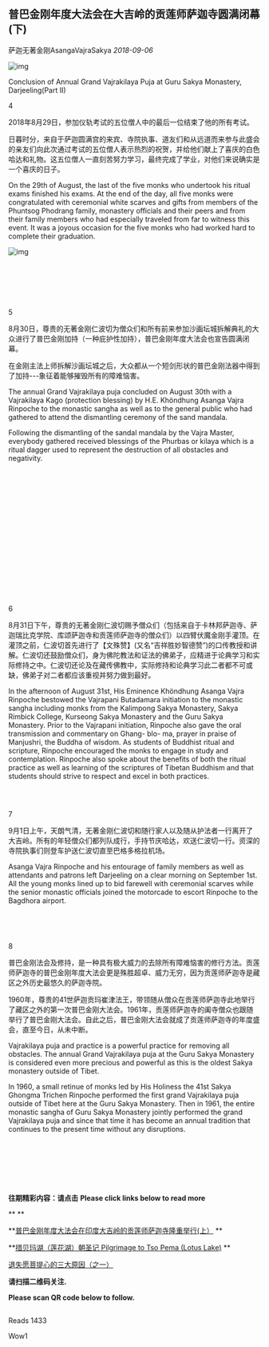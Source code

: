 ## 普巴金刚年度大法会在大吉岭的贡莲师萨迦寺圆满闭幕(下)

萨迦无著金刚AsangaVajraSakya *2018-09-06*

![img](https://mmbiz.qpic.cn/mmbiz_png/jZ6aUbzt6ISUqicleCicFwlYhIOXpaQP8t1p93icRZ2I8Bt3ceGr0fvwBRaAVGuljTWLrZqugooCEymB5na7cbqjg/640?wx_fmt=png&wxfrom=5&wx_lazy=1&wx_co=1)





Conclusion of Annual Grand Vajrakilaya Puja at Guru Sakya Monastery, Darjeeling(Part II)



4



  2018年8月29日，参加仪轨考试的五位僧人中的最后一位结束了他的所有考试。

 日暮时分，来自于萨迦圆满宫的来宾、寺院执事、道友们和从远道而来参与此盛会的亲友们向此次通过考试的五位僧人表示热烈的祝贺，并给他们献上了喜庆的白色哈达和礼物。这五位僧人一直刻苦努力学习，最终完成了学业，对他们来说确实是一个喜庆的日子。

  On the 29th of August, the last of the five monks who undertook his ritual exams finished his exams. At the end of the day, all five monks were congratulated with ceremonial white scarves and gifts from members of the Phuntsog Phodrang family, monastery officials and their peers and from their family members who had especially traveled from far to witness this event. It was a joyous occasion for the five monks who had worked hard to complete their graduation.



![img](https://mmbiz.qpic.cn/mmbiz_jpg/jZ6aUbzt6IRBIv5lfGae01gSiabia0Hf5wvJngKMGGJEGqqBASEU4HkBLXiaSjB8vGvjOwdC6pvKdoLZIJ8EktmJw/640?wx_fmt=jpeg&wxfrom=5&wx_lazy=1&wx_co=1)

![img](data:image/gif;base64,iVBORw0KGgoAAAANSUhEUgAAAAEAAAABCAYAAAAfFcSJAAAADUlEQVQImWNgYGBgAAAABQABh6FO1AAAAABJRU5ErkJggg==)

![img](data:image/gif;base64,iVBORw0KGgoAAAANSUhEUgAAAAEAAAABCAYAAAAfFcSJAAAADUlEQVQImWNgYGBgAAAABQABh6FO1AAAAABJRU5ErkJggg==)

![img](data:image/gif;base64,iVBORw0KGgoAAAANSUhEUgAAAAEAAAABCAYAAAAfFcSJAAAADUlEQVQImWNgYGBgAAAABQABh6FO1AAAAABJRU5ErkJggg==)

![img](data:image/gif;base64,iVBORw0KGgoAAAANSUhEUgAAAAEAAAABCAYAAAAfFcSJAAAADUlEQVQImWNgYGBgAAAABQABh6FO1AAAAABJRU5ErkJggg==)

![img](data:image/gif;base64,iVBORw0KGgoAAAANSUhEUgAAAAEAAAABCAYAAAAfFcSJAAAADUlEQVQImWNgYGBgAAAABQABh6FO1AAAAABJRU5ErkJggg==)

![img](data:image/gif;base64,iVBORw0KGgoAAAANSUhEUgAAAAEAAAABCAYAAAAfFcSJAAAADUlEQVQImWNgYGBgAAAABQABh6FO1AAAAABJRU5ErkJggg==)





5



 8月30日，尊贵的无著金刚仁波切为僧众们和所有前来参加沙画坛城拆解典礼的大众进行了普巴金刚加持（一种庇护性加持），普巴金刚年度大法会也宣告圆满闭幕。

在金刚主法上师拆解沙画坛城之后，大众都从一个短剑形状的普巴金刚法器中得到了加持---象征着能够摧毁所有的障难恼害。



  The annual Grand Vajrakilaya puja concluded on August 30th with a Vajrakilaya Kago (protection blessing) by H.E. Khöndhung Asanga Vajra Rinpoche to the monastic sangha as well as to the general public who had gathered to attend the dismantling ceremony of the sand mandala.

   Following the dismantling of the sandal mandala by the Vajra Master, everybody gathered received blessings of the Phurbas or kilaya which is a ritual dagger used to represent the destruction of all obstacles and negativity.



![img](data:image/gif;base64,iVBORw0KGgoAAAANSUhEUgAAAAEAAAABCAYAAAAfFcSJAAAADUlEQVQImWNgYGBgAAAABQABh6FO1AAAAABJRU5ErkJggg==)

![img](data:image/gif;base64,iVBORw0KGgoAAAANSUhEUgAAAAEAAAABCAYAAAAfFcSJAAAADUlEQVQImWNgYGBgAAAABQABh6FO1AAAAABJRU5ErkJggg==)

![img](data:image/gif;base64,iVBORw0KGgoAAAANSUhEUgAAAAEAAAABCAYAAAAfFcSJAAAADUlEQVQImWNgYGBgAAAABQABh6FO1AAAAABJRU5ErkJggg==)

![img](data:image/gif;base64,iVBORw0KGgoAAAANSUhEUgAAAAEAAAABCAYAAAAfFcSJAAAADUlEQVQImWNgYGBgAAAABQABh6FO1AAAAABJRU5ErkJggg==)

![img](data:image/gif;base64,iVBORw0KGgoAAAANSUhEUgAAAAEAAAABCAYAAAAfFcSJAAAADUlEQVQImWNgYGBgAAAABQABh6FO1AAAAABJRU5ErkJggg==)

![img](data:image/gif;base64,iVBORw0KGgoAAAANSUhEUgAAAAEAAAABCAYAAAAfFcSJAAAADUlEQVQImWNgYGBgAAAABQABh6FO1AAAAABJRU5ErkJggg==)

![img](data:image/gif;base64,iVBORw0KGgoAAAANSUhEUgAAAAEAAAABCAYAAAAfFcSJAAAADUlEQVQImWNgYGBgAAAABQABh6FO1AAAAABJRU5ErkJggg==)

![img](data:image/gif;base64,iVBORw0KGgoAAAANSUhEUgAAAAEAAAABCAYAAAAfFcSJAAAADUlEQVQImWNgYGBgAAAABQABh6FO1AAAAABJRU5ErkJggg==)

![img](data:image/gif;base64,iVBORw0KGgoAAAANSUhEUgAAAAEAAAABCAYAAAAfFcSJAAAADUlEQVQImWNgYGBgAAAABQABh6FO1AAAAABJRU5ErkJggg==)

![img](data:image/gif;base64,iVBORw0KGgoAAAANSUhEUgAAAAEAAAABCAYAAAAfFcSJAAAADUlEQVQImWNgYGBgAAAABQABh6FO1AAAAABJRU5ErkJggg==)

![img](data:image/gif;base64,iVBORw0KGgoAAAANSUhEUgAAAAEAAAABCAYAAAAfFcSJAAAADUlEQVQImWNgYGBgAAAABQABh6FO1AAAAABJRU5ErkJggg==)



![img](data:image/gif;base64,iVBORw0KGgoAAAANSUhEUgAAAAEAAAABCAYAAAAfFcSJAAAADUlEQVQImWNgYGBgAAAABQABh6FO1AAAAABJRU5ErkJggg==)

![img](data:image/gif;base64,iVBORw0KGgoAAAANSUhEUgAAAAEAAAABCAYAAAAfFcSJAAAADUlEQVQImWNgYGBgAAAABQABh6FO1AAAAABJRU5ErkJggg==)

![img](data:image/gif;base64,iVBORw0KGgoAAAANSUhEUgAAAAEAAAABCAYAAAAfFcSJAAAADUlEQVQImWNgYGBgAAAABQABh6FO1AAAAABJRU5ErkJggg==)

![img](data:image/gif;base64,iVBORw0KGgoAAAANSUhEUgAAAAEAAAABCAYAAAAfFcSJAAAADUlEQVQImWNgYGBgAAAABQABh6FO1AAAAABJRU5ErkJggg==)

![img](data:image/gif;base64,iVBORw0KGgoAAAANSUhEUgAAAAEAAAABCAYAAAAfFcSJAAAADUlEQVQImWNgYGBgAAAABQABh6FO1AAAAABJRU5ErkJggg==)

![img](data:image/gif;base64,iVBORw0KGgoAAAANSUhEUgAAAAEAAAABCAYAAAAfFcSJAAAADUlEQVQImWNgYGBgAAAABQABh6FO1AAAAABJRU5ErkJggg==)

![img](data:image/gif;base64,iVBORw0KGgoAAAANSUhEUgAAAAEAAAABCAYAAAAfFcSJAAAADUlEQVQImWNgYGBgAAAABQABh6FO1AAAAABJRU5ErkJggg==)





6





  8月31日下午，尊贵的无著金刚仁波切赐予僧众们（包括来自于卡林邦萨迦寺、萨迦瑞比克学院、库颂萨迦寺和贡莲师萨迦寺的僧众们）以四臂伏魔金刚手灌顶。在灌顶之前，仁波切首先进行了【文殊赞】(又名“吉祥胜妙智德赞”)的口传教授和讲解。仁波切还鼓励僧众们，身为佛陀教法和证法的佛弟子，应精进于论典学习和实际修持之中。仁波切还论及在藏传佛教中，实际修持和论典学习此二者都不可或缺，佛弟子对二者都应该重视并努力做到最好。



  In the afternoon of August 31st, His Eminence Khöndhung Asanga Vajra Rinpoche bestowed the Vajrapani Butadamara initiation to the monastic sangha including monks from the Kalimpong Sakya Monastery, Sakya Rimbick College, Kurseong Sakya Monastery and the Guru Sakya Monastery.   Prior to the Vajrapani initiation, Rinpoche also gave the oral transmission and commentary on Ghang- blo- ma, prayer in praise of Manjushri, the Buddha of wisdom. As students of Buddhist ritual and scripture, Rinpoche encouraged the monks to engage in study and contemplation. Rinpoche also spoke about the benefits of both the ritual practice as well as learning of the scriptures of Tibetan Buddhism and that students should strive to respect and excel in both practices.



![img](data:image/gif;base64,iVBORw0KGgoAAAANSUhEUgAAAAEAAAABCAYAAAAfFcSJAAAADUlEQVQImWNgYGBgAAAABQABh6FO1AAAAABJRU5ErkJggg==)

![img](data:image/gif;base64,iVBORw0KGgoAAAANSUhEUgAAAAEAAAABCAYAAAAfFcSJAAAADUlEQVQImWNgYGBgAAAABQABh6FO1AAAAABJRU5ErkJggg==)

![img](data:image/gif;base64,iVBORw0KGgoAAAANSUhEUgAAAAEAAAABCAYAAAAfFcSJAAAADUlEQVQImWNgYGBgAAAABQABh6FO1AAAAABJRU5ErkJggg==)







7




  9月1日上午，天朗气清，无著金刚仁波切和随行家人以及随从护法者一行离开了大吉岭。所有的年轻僧众们都列队成行，手持节庆哈达，欢送仁波切一行。资深的寺院执事们则登车护送仁波切直至巴格多格拉机场。



  Asanga Vajra Rinpoche and his entourage of family members as well as attendants and patrons left Darjeeling on a clear morning on September 1st. All the young monks lined up to bid farewell with ceremonial scarves while the senior monastic officials joined the motorcade to escort Rinpoche to the Bagdhora airport.



![img](data:image/gif;base64,iVBORw0KGgoAAAANSUhEUgAAAAEAAAABCAYAAAAfFcSJAAAADUlEQVQImWNgYGBgAAAABQABh6FO1AAAAABJRU5ErkJggg==)

![img](data:image/gif;base64,iVBORw0KGgoAAAANSUhEUgAAAAEAAAABCAYAAAAfFcSJAAAADUlEQVQImWNgYGBgAAAABQABh6FO1AAAAABJRU5ErkJggg==)

![img](data:image/gif;base64,iVBORw0KGgoAAAANSUhEUgAAAAEAAAABCAYAAAAfFcSJAAAADUlEQVQImWNgYGBgAAAABQABh6FO1AAAAABJRU5ErkJggg==)

![img](data:image/gif;base64,iVBORw0KGgoAAAANSUhEUgAAAAEAAAABCAYAAAAfFcSJAAAADUlEQVQImWNgYGBgAAAABQABh6FO1AAAAABJRU5ErkJggg==)







8





  普巴金刚法会及修持，是一种具有极大威力的去除所有障难恼害的修行方法。贡莲师萨迦寺的普巴金刚年度大法会更是殊胜超卓、威力无穷，因为贡莲师萨迦寺是藏区之外历史最悠久的萨迦寺院。

1960年，尊贵的41世萨迦贡玛崔津法王，带领随从僧众在贡莲师萨迦寺此地举行了藏区之外的第一次普巴金刚大法会。1961年，贡莲师萨迦寺的阖寺僧众也跟随举行了普巴金刚大法会。自此之后，普巴金刚大法会就成了贡莲师萨迦寺的年度盛会，直至今日，从未中断。



  Vajrakilaya puja and practice is a powerful practice for removing all obstacles. The annual Grand Vajrakilaya puja at the Guru Sakya Monastery is considered even more precious and powerful as this is the oldest Sakya monastery outside of Tibet.

  In 1960, a small retinue of monks led by His Holiness the 41st Sakya Ghongma Trichen Rinpoche performed the first grand Vajrakilaya puja outside of Tibet here at the Guru Sakya Monastery. Then in 1961, the entire monastic sangha of Guru Sakya Monastery jointly performed the grand Vajrakilaya puja and since that time it has become an annual tradition that continues to the present time without any disruptions.



![img](data:image/gif;base64,iVBORw0KGgoAAAANSUhEUgAAAAEAAAABCAYAAAAfFcSJAAAADUlEQVQImWNgYGBgAAAABQABh6FO1AAAAABJRU5ErkJggg==)

![img](data:image/gif;base64,iVBORw0KGgoAAAANSUhEUgAAAAEAAAABCAYAAAAfFcSJAAAADUlEQVQImWNgYGBgAAAABQABh6FO1AAAAABJRU5ErkJggg==)

![img](data:image/gif;base64,iVBORw0KGgoAAAANSUhEUgAAAAEAAAABCAYAAAAfFcSJAAAADUlEQVQImWNgYGBgAAAABQABh6FO1AAAAABJRU5ErkJggg==)

![img](data:image/gif;base64,iVBORw0KGgoAAAANSUhEUgAAAAEAAAABCAYAAAAfFcSJAAAADUlEQVQImWNgYGBgAAAABQABh6FO1AAAAABJRU5ErkJggg==)



![img](data:image/gif;base64,iVBORw0KGgoAAAANSUhEUgAAAAEAAAABCAYAAAAfFcSJAAAADUlEQVQImWNgYGBgAAAABQABh6FO1AAAAABJRU5ErkJggg==)

![img](data:image/gif;base64,iVBORw0KGgoAAAANSUhEUgAAAAEAAAABCAYAAAAfFcSJAAAADUlEQVQImWNgYGBgAAAABQABh6FO1AAAAABJRU5ErkJggg==)









![img](data:image/gif;base64,iVBORw0KGgoAAAANSUhEUgAAAAEAAAABCAYAAAAfFcSJAAAADUlEQVQImWNgYGBgAAAABQABh6FO1AAAAABJRU5ErkJggg==)





**往期精彩内容：请点击** **Please click links below to read more**

**
**

**[普巴金刚年度大法会在印度大吉岭的贡莲师萨迦寺隆重举行(上）](http://mp.weixin.qq.com/s?__biz=MzU5NTQwNDk5Mw==&mid=2247483876&idx=1&sn=97210af3f6b478d201ac411535b8831e&chksm=fe73304ac904b95c72f8157a83c861e613fdc0a55917793a5640b64d07740a63343bb449742f&scene=21#wechat_redirect)
**

**[措贝玛湖（莲花湖）朝圣记  Pilgrimage to Tso Pema (Lotus Lake)](http://mp.weixin.qq.com/s?__biz=MzU5NTQwNDk5Mw==&mid=2247483821&idx=1&sn=473ee0892a8899269f66c545a49e4b9e&chksm=fe733003c904b9157e243ac8b6e08f7ce0c7dc8ae070290c1a75ff2bac2ffcd19892f0475672&scene=21#wechat_redirect)
**

[退失愿菩提心的三大原因（之一）](http://mp.weixin.qq.com/s?__biz=MzU5NTQwNDk5Mw==&mid=2247483848&idx=1&sn=1b9d2559fc521b54f148cd00dfc6597a&chksm=fe733066c904b970753e73ae5d1ced3bb63a21b37e8ed8e7850fd47006f7845345e210eb46b6&scene=21#wechat_redirect)





**请扫描二维码关注.**

**Please scan QR code below to follow.**

![img](data:image/gif;base64,iVBORw0KGgoAAAANSUhEUgAAAAEAAAABCAYAAAAfFcSJAAAADUlEQVQImWNgYGBgAAAABQABh6FO1AAAAABJRU5ErkJggg==)





Reads 1433

Wow1